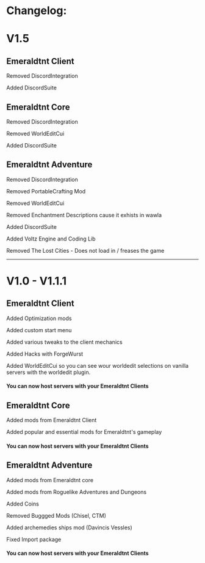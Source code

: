 # Changelog:

# V1.5

## Emeraldtnt Client

Removed DiscordIntegration

Added DiscordSuite

## Emeraldtnt Core

Removed DiscordIntegration

Removed WorldEditCui

Added DiscordSuite

## Emeraldtnt Adventure

Removed DiscordIntegration

Removed PortableCrafting Mod

Removed WorldEditCui

Removed Enchantment Descriptions cause it exhists in wawla

Added DiscordSuite

Added Voltz Engine and Coding Lib

Removed The Lost Cities - Does not load in / freases the game

---

# V1.0 - V1.1.1

## Emeraldtnt Client

Added Optimization mods

Added custom start menu

Added various tweaks to the client mechanics

Added Hacks with ForgeWurst

Added WorldEditCui so you can see wour worldedit selections on vanilla servers with the worldedit plugin.

#### You can now host servers with your Emeraldtnt Clients

## Emeraldtnt Core

Added mods from Emeraldtnt Client

Added popular and essential mods for Emeraldtnt's gameplay

#### You can now host servers with your Emeraldtnt Clients

## Emeraldtnt Adventure

Added mods from Emeraldtnt core

Added mods from Roguelike Adventures and Dungeons

Added Coins

Removed Buggged Mods (Chisel, CTM)

Added archemedies ships mod (Davincis Vessles)

Fixed Import package

#### You can now host servers with your Emeraldtnt Clients
